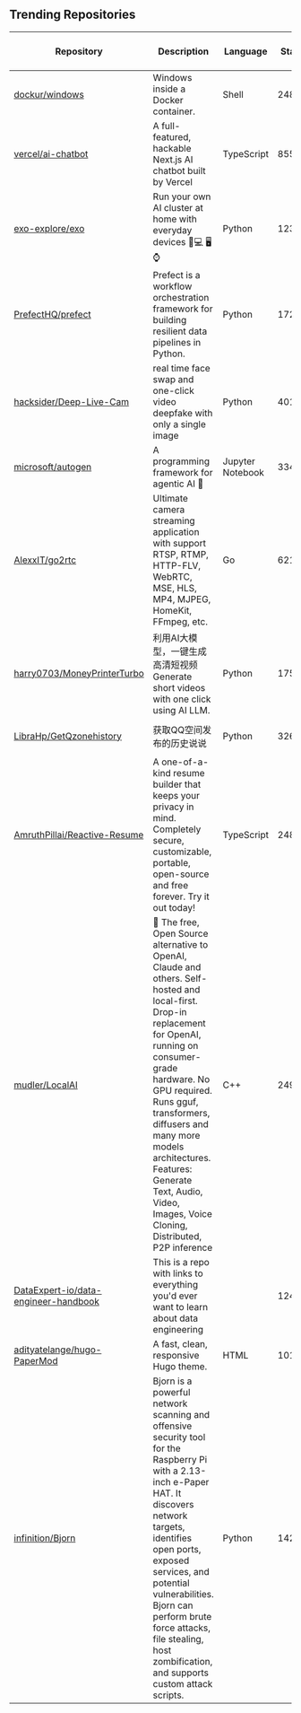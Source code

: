 ## Trending Repositories

| Repository | Description | Language | Stars | Forks | Built By | Current Period Stars |
|------------|-------------|----------|-------|-------|----------|---------------------|
| [dockur/windows](https://github.com/dockur/windows) | Windows inside a Docker container. | Shell | 24809 | 1811 | [kroese](https://github.com/kroese), [hellodword](https://github.com/hellodword), [luisgmuniz](https://github.com/luisgmuniz), [arisudesu](https://github.com/arisudesu) | 2951 |
| [vercel/ai-chatbot](https://github.com/vercel/ai-chatbot) | A full-featured, hackable Next.js AI chatbot built by Vercel | TypeScript | 8554 | 2311 | [jaredpalmer](https://github.com/jaredpalmer), [shadcn](https://github.com/shadcn), [jeremyphilemon](https://github.com/jeremyphilemon), [leerob](https://github.com/leerob), [shuding](https://github.com/shuding) | 1039 |
| [exo-explore/exo](https://github.com/exo-explore/exo) | Run your own AI cluster at home with everyday devices 📱💻 🖥️⌚ | Python | 12329 | 702 | [AlexCheema](https://github.com/AlexCheema), [DevEmilio96](https://github.com/DevEmilio96), [GaetanLepage](https://github.com/GaetanLepage), [ianpaul10](https://github.com/ianpaul10), [cabelo](https://github.com/cabelo) | 482 |
| [PrefectHQ/prefect](https://github.com/PrefectHQ/prefect) | Prefect is a workflow orchestration framework for building resilient data pipelines in Python. | Python | 17256 | 1633 | [zanieb](https://github.com/zanieb), [pleek91](https://github.com/pleek91), [jlowin](https://github.com/jlowin), [cicdw](https://github.com/cicdw), [znicholasbrown](https://github.com/znicholasbrown) | 197 |
| [hacksider/Deep-Live-Cam](https://github.com/hacksider/Deep-Live-Cam) | real time face swap and one-click video deepfake with only a single image | Python | 40127 | 5870 | [hacksider](https://github.com/hacksider), [KRSHH](https://github.com/KRSHH), [vic4key](https://github.com/vic4key), [pereiraroland26](https://github.com/pereiraroland26), [Highpressure](https://github.com/Highpressure) | 137 |
| [microsoft/autogen](https://github.com/microsoft/autogen) | A programming framework for agentic AI 🤖 | Jupyter Notebook | 33465 | 4846 | [sonichi](https://github.com/sonichi), [jackgerrits](https://github.com/jackgerrits), [ekzhu](https://github.com/ekzhu), [qingyun-wu](https://github.com/qingyun-wu), [thinkall](https://github.com/thinkall) | 258 |
| [AlexxIT/go2rtc](https://github.com/AlexxIT/go2rtc) | Ultimate camera streaming application with support RTSP, RTMP, HTTP-FLV, WebRTC, MSE, HLS, MP4, MJPEG, HomeKit, FFmpeg, etc. | Go | 6218 | 456 | [AlexxIT](https://github.com/AlexxIT), [skrashevich](https://github.com/skrashevich), [felipecrs](https://github.com/felipecrs), [dbuezas](https://github.com/dbuezas), [reifl](https://github.com/reifl) | 394 |
| [harry0703/MoneyPrinterTurbo](https://github.com/harry0703/MoneyPrinterTurbo) | 利用AI大模型，一键生成高清短视频 Generate short videos with one click using AI LLM. | Python | 17517 | 2734 | [harry0703](https://github.com/harry0703), [vuisme](https://github.com/vuisme), [yyhhyyyyyy](https://github.com/yyhhyyyyyy), [KevinZhang19870314](https://github.com/KevinZhang19870314), [KPCOFGS](https://github.com/KPCOFGS) | 261 |
| [LibraHp/GetQzonehistory](https://github.com/LibraHp/GetQzonehistory) | 获取QQ空间发布的历史说说 | Python | 3268 | 259 | [LibraHp](https://github.com/LibraHp), [SwimmingLiu](https://github.com/SwimmingLiu), [4Aiur](https://github.com/4Aiur), [icehomura](https://github.com/icehomura), [Rodma1](https://github.com/Rodma1) | 466 |
| [AmruthPillai/Reactive-Resume](https://github.com/AmruthPillai/Reactive-Resume) | A one-of-a-kind resume builder that keeps your privacy in mind. Completely secure, customizable, portable, open-source and free forever. Try it out today! | TypeScript | 24883 | 2574 | [AmruthPillai](https://github.com/AmruthPillai), [gianantoniopini](https://github.com/gianantoniopini), [crowdin-bot](https://github.com/crowdin-bot), [abizek](https://github.com/abizek) | 560 |
| [mudler/LocalAI](https://github.com/mudler/LocalAI) | 🤖 The free, Open Source alternative to OpenAI, Claude and others. Self-hosted and local-first. Drop-in replacement for OpenAI, running on consumer-grade hardware. No GPU required. Runs gguf, transformers, diffusers and many more models architectures. Features: Generate Text, Audio, Video, Images, Voice Cloning, Distributed, P2P inference | C++ | 24965 | 1896 | [mudler](https://github.com/mudler), [localai-bot](https://github.com/localai-bot), [ci-robbot](https://github.com/ci-robbot) | 215 |
| [DataExpert-io/data-engineer-handbook](https://github.com/DataExpert-io/data-engineer-handbook) | This is a repo with links to everything you'd ever want to learn about data engineering |  | 12429 | 1722 | [EcZachly](https://github.com/EcZachly), [liyin2015](https://github.com/liyin2015), [Adesoji1](https://github.com/Adesoji1), [evil-in](https://github.com/evil-in), [sspaeti](https://github.com/sspaeti) | 125 |
| [adityatelange/hugo-PaperMod](https://github.com/adityatelange/hugo-PaperMod) | A fast, clean, responsive Hugo theme. | HTML | 10151 | 2713 | [adityatelange](https://github.com/adityatelange), [nanxiaobei](https://github.com/nanxiaobei), [jmooring](https://github.com/jmooring), [geeqla](https://github.com/geeqla), [kdkasad](https://github.com/kdkasad) | 124 |
| [infinition/Bjorn](https://github.com/infinition/Bjorn) | Bjorn is a powerful network scanning and offensive security tool for the Raspberry Pi with a 2.13-inch e-Paper HAT. It discovers network targets, identifies open ports, exposed services, and potential vulnerabilities. Bjorn can perform brute force attacks, file stealing, host zombification, and supports custom attack scripts. | Python | 1429 | 44 | [infinition](https://github.com/infinition), [eltociear](https://github.com/eltociear) | 391 |
